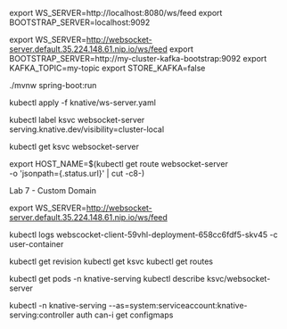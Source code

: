 export WS_SERVER=http://localhost:8080/ws/feed
export BOOTSTRAP_SERVER=localhost:9092

export WS_SERVER=http://websocket-server.default.35.224.148.61.nip.io/ws/feed
export BOOTSTRAP_SERVER=http://my-cluster-kafka-bootstrap:9092
export KAFKA_TOPIC=my-topic
export STORE_KAFKA=false

./mvnw spring-boot:run

kubectl apply -f knative/ws-server.yaml

kubectl label ksvc websocket-server \
  serving.knative.dev/visibility=cluster-local

kubectl get ksvc websocket-server

export HOST_NAME=$(kubectl get route websocket-server \
  -o 'jsonpath={.status.url}' | cut -c8-)

Lab 7 - Custom Domain


export WS_SERVER=http://websocket-server.default.35.224.148.61.nip.io/ws/feed


kubectl logs webscocket-client-59vhl-deployment-658cc6fdf5-skv45 -c user-container

kubectl get revision
kubectl get ksvc
kubectl get routes

kubectl get pods -n knative-serving
kubectl describe ksvc/websocket-server


kubectl -n knative-serving --as=system:serviceaccount:knative-serving:controller auth can-i get configmaps